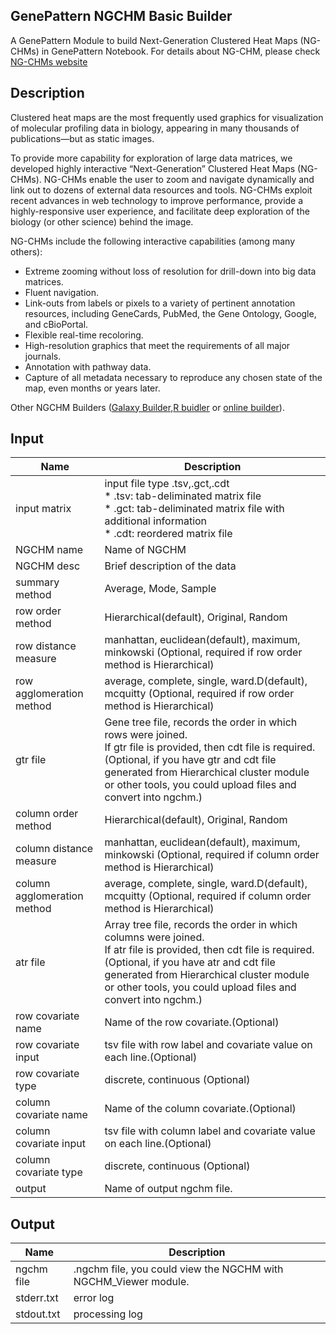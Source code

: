 ## GenePattern NGCHM Basic Builder
A GenePattern Module to build Next-Generation Clustered Heat Maps (NG-CHMs) in GenePattern Notebook.
For details about NG-CHM, please check [NG-CHMs website](http://www.ngchm.net/)

## Description
Clustered heat maps are the most frequently used graphics for visualization of molecular profiling data in biology, appearing in many thousands of publications—but as static images.

To provide more capability for exploration of large data matrices, we developed highly interactive “Next-Generation” Clustered Heat Maps (NG-CHMs). NG-CHMs enable the user to zoom and navigate dynamically and link out to dozens of external data resources and tools. NG-CHMs exploit recent advances in web technology to improve performance, provide a highly-responsive user experience, and facilitate deep exploration of the biology (or other science) behind the image.

NG-CHMs include the following interactive capabilities (among many others):

* Extreme zooming without loss of resolution for drill-down into big data matrices.
* Fluent navigation.
* Link-outs from labels or pixels to a variety of pertinent annotation resources, including GeneCards, PubMed, the Gene Ontology, Google, and cBioPortal.
* Flexible real-time recoloring.
* High-resolution graphics that meet the requirements of all major journals.
* Annotation with pathway data.
* Capture of all metadata necessary to reproduce any chosen state of the map, even months or years later.

 Other NGCHM Builders ([Galaxy Builder](https://github.com/MD-Anderson-Bioinformatics/NG-CHM_Galaxy),[R buidler](https://github.com/MD-Anderson-Bioinformatics/NGCHM-R) or [online builder](http://build.ngchm.net/NGCHM-web-builder/)).
## Input

Name | Description
------------ | -------------
input matrix | input file type .tsv,.gct,.cdt<br>* .tsv: tab-deliminated matrix file<br>* .gct: tab-deliminated matrix file with additional information<br>* .cdt: reordered matrix file
NGCHM name | Name of NGCHM
NGCHM desc | Brief description of the data
summary method | Average, Mode, Sample
row order method | Hierarchical(default), Original, Random
row distance measure | manhattan, euclidean(default), maximum, minkowski (Optional, required if row order method is Hierarchical)
row agglomeration method | average, complete, single, ward.D(default), mcquitty (Optional, required if row order method is Hierarchical)
gtr file | Gene tree file, records the order in which rows were joined.<br>If gtr file is provided, then cdt file is required. (Optional, if you have gtr and cdt file generated from Hierarchical cluster module or other tools, you could upload files and convert into ngchm.)
column order method | Hierarchical(default), Original, Random
column distance measure | manhattan, euclidean(default), maximum, minkowski (Optional, required if column order method is Hierarchical)
column agglomeration method | average, complete, single, ward.D(default), mcquitty (Optional, required if column order method is Hierarchical)
atr file | Array tree file, records the order in which columns were joined.<br>If atr file is provided, then cdt file is required. (Optional, if you have atr and cdt file generated from Hierarchical cluster module or other tools, you could upload files and convert into ngchm.)
row covariate name | Name of the row covariate.(Optional)
row covariate input | tsv file with row label and covariate value on each line.(Optional)
row covariate type | discrete, continuous (Optional)
column covariate name | Name of the column covariate.(Optional)
column covariate input | tsv file with column label and covariate value on each line.(Optional)
column covariate type | discrete, continuous (Optional)
output | Name of output ngchm file.


## Output

Name | Description
------------ | -------------
ngchm file | .ngchm file, you could view the NGCHM with NGCHM_Viewer module.
stderr.txt | error log
stdout.txt | processing log



